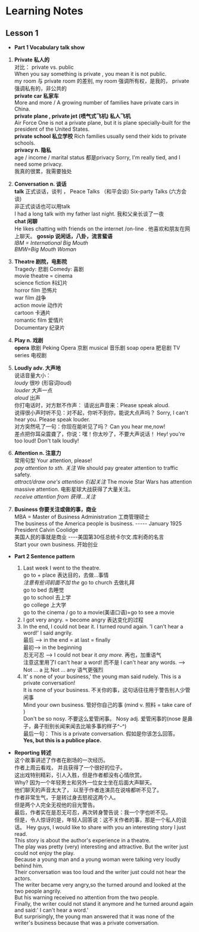 # Learning Notes

## Lesson 1

- **Part 1  Vocabulary talk show**

 1. **Private 私人的**  
 对比：  private vs. public  
 When you say something is private , you mean it is not public.  
 my room 与 private room 的差别,   my room 强调所有权，是我的， private 强调私有的，非公共的  
**private car 私家车**  
More and more / A  growing number of families have private cars in China.  
**private plane , private jet (喷气式飞机) 私人飞机**  
 Air Force One is not a private plane, but it is plane specially-built for the president of the United States.  
**private school 私立学校**
Rich families usually send their kids to private schools.  
 **privacy n. 隐私**  
 age / income / marital status 都是privacy
 Sorry, I'm really tied, and I need some privacy.  
 我真的很累，我需要独处

 2.  **Conversation  n. 谈话**  
 **talk** 正式谈话，谈判  ，  Peace Talks （和平会谈)   Six-party Talks (六方会谈)  
 非正式谈话也可以用talk  
 I had a long talk with my father last night. 我和父亲长谈了一夜  
**chat 闲聊**  
He likes chatting with friends on the internet /on-line . 他喜欢和朋友在网上聊天。
**gossip 说闲话，八卦，流言蜚语**  
 *IBM = International Big Mouth*  
 *BMW=Big Mouth Woman*

3. **Theatre 剧院，电影院**  
Tragedy: 悲剧    Comedy: 喜剧  
movie theatre =  cinema  
 science fiction   科幻片  
 horror film  恐怖片  
 war film 战争  
 action movie 动作片  
 cartoon  卡通片  
 romantic film 爱情片  
 Documentary 纪录片
4. **Play n. 戏剧**  
**opera** 歌剧  Peking Opera 京剧 musical 音乐剧   soap opera 肥皂剧  TV series 电视剧
5. **Loudly adv. 大声地**  
说话音量大小：  
*loudy* 很吵 (形容词loud)  
*louder*  大声一点  
*aloud*  出声  
你打电话时，对方默不作声： 请说出声音来：Please speak aloud.  
说得很小声时听不见：对不起，你听不到你，能说大点声吗？ Sorry, I can't hear you. Please speak louder.  
对方突然吼了一句：你现在能听见了吗？ Can you hear me,now!  
差点把你耳朵震聋了，你说：嘿！你太吵了，不要大声说话！ Hey! you're too loud! Don't talk loudly!   
6. **Attention n. 注意力**  
常用句型 Your attention, please!  
*pay attention to sth. 关注*   We should pay greater attention to traffic safety.  
*attract/draw one's attention 引起关注*  The movie Star Wars has attention massive attention. 电影星球大战获得了大量关注。  
*receive attention from 获得...关注*
7. **Business 你要关注或做的事，商业**  
MBA = Master of Business Administration 工商管理硕士  
The business of the America people is business.   ----- January  1925 President Calvin Coolidge   
美国人民的事就是商业 ----美国第30任总统卡尔文.库利奇的名言  
  Start your own business. 开始创业  

 - **Part 2  Sentence  pattern**
   1. Last week I went to the theatre.  
  go to + place 表达目的，去做...事情   
  *注意有些词前面不加 the*
  go to church 去做礼拜  
  go to bed   去睡觉  
  go to school  去上学  
  go college 上大学  
  go to the cinema / go to a movie(美语口语)=go to see a movie
    2. I got very angry.  =  become angry 表达变化的过程  
    3. In the end, I could not bear it. I turned round again. 'I can't hear a word!' I said angrily.  
    最后 --> in the end = at last = finally  
    最初--> in the beginning  
    忍无可忍  --> I could not bear it  *any more.*  再也，加重语气  
    注意这里用了I can't hear a word! 而不是 I can't hear any words.   --> Not ... a 比 Not ... any 语气更强烈
    4. It' s none of your business,'  the young man said rudely. This is a private conversation!  
    It is none of your business.  不关你的事，这句话往往用于警告别人少管闲事  
    Mind your own business. 管好你自己的事 (mind v. 照料 = take care of )  
    Don't be so nosy. 不要这么爱管闲事。  Nosy adj.  爱管闲事的(nose 是鼻子，鼻子衔别长闻来闻去比喻多事的样子^-^)  
    最后一句： This is a private conversation. 假如是你该怎么回答。  
    **Yes, but  this is a publice place.**

  - **Reporting 转述**    
  这个故事讲述了作者在剧场的一次经历。  
  作者上周云看戏， 并且获得了一个很好的位子。  
  这出戏特别精彩，引人入胜，但是作者都没有心情欣赏。  
  Why? 因为一个年轻男士和另外一位女士坐在后面大声聊天。  
  他们聊天的声音太大了， 以至于作者连演员在说啥都听不见了。  
  作者非常生气，于是转过身去怒视这两个人。  
  但是两个人完全无视他的目光警告。  
  最后，作者实在是忍无可忍，再次转身警告说：我一个字也听不见。  
  但是，令人惊讶的是，年轻人回答说：这不关作者的事，那是一个私人的谈话。
  Hey guys, I would like to share with you an interesting story I just read.  
    This story is about the author's experience in a theatre.   
    The play was  pretty (very) interesting and attractive. But the writer just could not enjoy the play.  
    Because a young man and a young woman were talking very loudly behind him.  
    Their conversation was too loud and the writer just could not hear the actors.  
    The writer became very angry,so the turned around and looked at the two people angrily.  
    But his warning received no attention from the two people.  
    Finally, the writer could not stand it anymore and he turned around again and said:' I can't hear a word.'  
    But surprisingly, the young man answered that it was none of the writer's business because that was a private conversation.

